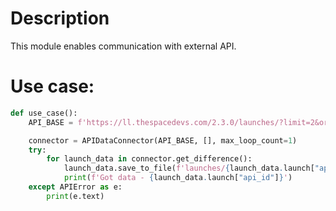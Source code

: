# Description
This module enables communication with external API. 

# Use case:
```python
def use_case():
    API_BASE = f'https://ll.thespacedevs.com/2.3.0/launches/?limit=2&ordering=net&net__gte={datetime.datetime.now().isoformat()}&format=json&mode=list'

    connector = APIDataConnector(API_BASE, [], max_loop_count=1)
    try:
        for launch_data in connector.get_difference():
            launch_data.save_to_file(f'launches/{launch_data.launch["api_id"]}.json')
            print(f'Got data - {launch_data.launch["api_id"]}')
    except APIError as e:
        print(e.text)
```
